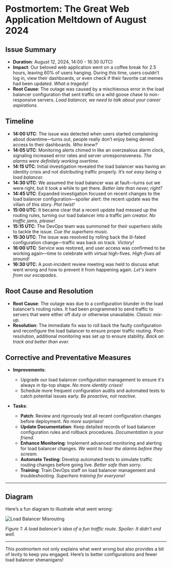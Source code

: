# Postmortem: The Great Web Application Meltdown of August 2024

## Issue Summary

- **Duration**: August 12, 2024, 14:00 - 16:30 (UTC)
- **Impact**: Our beloved web application went on a coffee break for 2.5 hours, leaving 60% of users hanging. During this time, users couldn’t log in, view their dashboards, or even check if their favorite cat memes had been updated. *What a tragedy!*
- **Root Cause**: The outage was caused by a mischievous error in the load balancer configuration that sent traffic on a wild goose chase to non-responsive servers. *Load balancer, we need to talk about your career aspirations.*

## Timeline

- **14:00 UTC**: The issue was detected when users started complaining about downtime—turns out, people really don’t enjoy being denied access to their dashboards. *Who knew?*
- **14:05 UTC**: Monitoring alerts chimed in like an overzealous alarm clock, signaling increased error rates and server unresponsiveness. *The alarms were definitely working overtime.*
- **14:15 UTC**: Initial investigation revealed the load balancer was having an identity crisis and not distributing traffic properly. *It’s not easy being a load balancer.*
- **14:30 UTC**: We assumed the load balancer was at fault—turns out we were right, but it took a while to get there. *Better late than never, right?*
- **14:45 UTC**: Expanded investigation focused on recent changes to the load balancer configuration—spoiler alert: the recent update was the villain of this story. *Plot twist!*
- **15:00 UTC**: It became clear that a recent update had messed up the routing rules, turning our load balancer into a traffic jam creator. *No traffic jams, please!*
- **15:15 UTC**: The DevOps team was summoned for their superhero skills to tackle the issue. *Cue the superhero music.*
- **15:30 UTC**: The issue was resolved by rolling back the ill-fated configuration change—traffic was back on track. *Victory!*
- **16:00 UTC**: Service was restored, and user access was confirmed to be working again—time to celebrate with virtual high-fives. *High-fives all around!*
- **16:30 UTC**: A post-incident review meeting was held to discuss what went wrong and how to prevent it from happening again. *Let's learn from our escapades.*

## Root Cause and Resolution

- **Root Cause**: The outage was due to a configuration blunder in the load balancer’s routing rules. It had been programmed to send traffic to servers that were either off duty or otherwise unavailable. *Classic mix-up.*
- **Resolution**: The immediate fix was to roll back the faulty configuration and reconfigure the load balancer to ensure proper traffic routing. Post-resolution, additional monitoring was set up to ensure stability. *Back on track and better than ever.*

## Corrective and Preventative Measures

- **Improvements**:
  - Upgrade our load balancer configuration management to ensure it's always in tip-top shape. *No more identity crises!*
  - Schedule more frequent configuration audits and automated tests to catch potential issues early. *Be proactive, not reactive.*

- **Tasks**:
  - **Patch**: Review and rigorously test all recent configuration changes before deployment. *No more surprises!*
  - **Update Documentation**: Keep detailed records of load balancer configuration rules and rollback procedures. *Documentation is your friend.*
  - **Enhance Monitoring**: Implement advanced monitoring and alerting for load balancer changes. *We want to hear the alarms before they scream.*
  - **Automate Testing**: Develop automated tests to simulate traffic routing changes before going live. *Better safe than sorry.*
  - **Training**: Train DevOps staff on load balancer management and troubleshooting. *Superhero training for everyone!*

---

## Diagram

Here’s a fun diagram to illustrate what went wrong:

![Load Balancer Misrouting](https://images.app.goo.gl/Pjvr6CFCVUwZcTLj9)

*Figure 1: A load balancer’s idea of a fun traffic route. Spoiler: It didn’t end well.*

---

This postmortem not only explains what went wrong but also provides a bit of levity to keep you engaged. Here’s to better configurations and fewer load balancer shenanigans!
